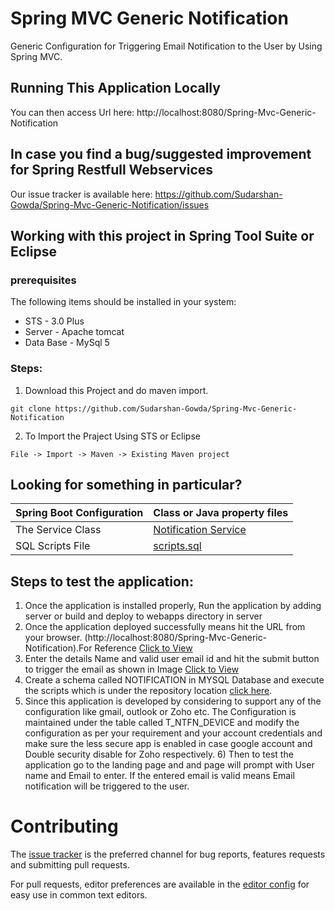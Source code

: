 # Spring MVC Generic Notification 
  Generic Configuration for Triggering Email Notification to the User by Using Spring MVC.

## Running This Application Locally

You can then access Url here: http://localhost:8080/Spring-Mvc-Generic-Notification


## In case you find a bug/suggested improvement for Spring Restfull Webservices
Our issue tracker is available here: https://github.com/Sudarshan-Gowda/Spring-Mvc-Generic-Notification/issues


## Working with this project in Spring Tool Suite or Eclipse

### prerequisites
The following items should be installed in your system:
* STS - 3.0 Plus
* Server - Apache tomcat
* Data Base - MySql 5

### Steps:

1) Download this Project and do maven import.
```
git clone https://github.com/Sudarshan-Gowda/Spring-Mvc-Generic-Notification
```
2) To Import the Praject Using STS or Eclipse
```
File -> Import -> Maven -> Existing Maven project
```


## Looking for something in particular?

|Spring Boot Configuration | Class or Java property files  |
|--------------------------|---|
|The Service Class | [Notification Service](https://github.com/Sudarshan-Gowda/Spring-Mvc-Generic-Notification/blob/master/src/main/java/com/star/sud/service/impl/NotificationServiceImpl.java) |
|SQL Scripts File | [scripts.sql](https://github.com/Sudarshan-Gowda/Spring-Mvc-Generic-Notification/blob/master/src/main/resources/scripts.sql) |


## Steps to test the application:

1) Once the application is installed properly, Run the application by adding server or build and deploy to webapps directory in server
2) Once the application deployed successfully means hit the URL from your browser. (http://localhost:8080/Spring-Mvc-Generic-Notification).For Reference [Click to View](https://github.com/Sudarshan-Gowda/Spring-Mvc-Generic-Notification/blob/master/docs/pic1.png)
3) Enter the details Name and valid user email id and hit the submit button to trigger the email as shown in Image [Click to View](https://github.com/Sudarshan-Gowda/Spring-Mvc-Generic-Notification/blob/master/docs/pic2.png)
4) Create a schema called NOTIFICATION in MYSQL Database and execute the scripts which is under the repository location [click here](https://github.com/Sudarshan-Gowda/Spring-Mvc-Generic-Notification/blob/master/src/main/resources/scripts.sql).
5) Since this application is developed by considering to support any of the configuration like gmail, outlook or Zoho etc. The Configuration is maintained under the table called T_NTFN_DEVICE and modify the configuration as per your requirement and your account credentials and make sure the less secure app is enabled in case google account and Double security disable for Zoho respectively.        6) Then to test the application go to the landing page and and page will prompt with User name and Email to enter. If the entered email is valid means Email notification will be triggered to the user.
	
   
# Contributing

The [issue tracker](https://github.com/Sudarshan-Gowda/Spring-Mvc-Generic-Notification/issues) is the preferred channel for bug reports, features requests and submitting pull requests.

For pull requests, editor preferences are available in the [editor config](.editorconfig) for easy use in common text editors. 

